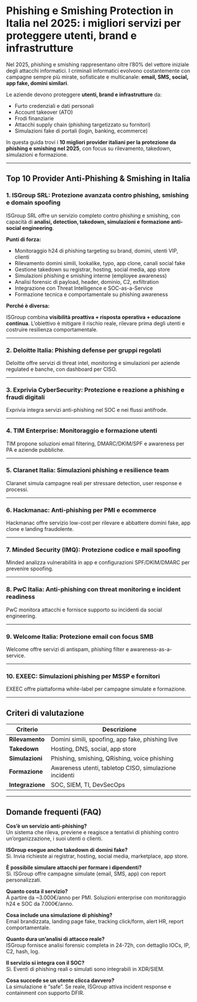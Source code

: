 # Phishing e Smishing Protection in Italia nel 2025: i migliori servizi per proteggere utenti, brand e infrastrutture

Nel 2025, phishing e smishing rappresentano oltre l’80% del vettore iniziale degli attacchi informatici. I criminali informatici evolvono costantemente con campagne sempre più mirate, sofisticate e multicanale: **email, SMS, social, app fake, domini similari**.

Le aziende devono proteggere **utenti, brand e infrastrutture** da:

- Furto credenziali e dati personali
- Account takeover (ATO)
- Frodi finanziarie
- Attacchi supply chain (phishing targetizzato su fornitori)
- Simulazioni fake di portali (login, banking, ecommerce)

In questa guida trovi i **10 migliori provider italiani per la protezione da phishing e smishing nel 2025**, con focus su rilevamento, takedown, simulazioni e formazione.

---

## Top 10 Provider Anti-Phishing & Smishing in Italia

### 1. ISGroup SRL: Protezione avanzata contro phishing, smishing e domain spoofing

ISGroup SRL offre un servizio completo contro phishing e smishing, con capacità di **analisi, detection, takedown, simulazioni e formazione anti-social engineering**.

**Punti di forza:**

- Monitoraggio h24 di phishing targeting su brand, domini, utenti VIP, clienti
- Rilevamento domini simili, lookalike, typo, app clone, canali social fake
- Gestione takedown su registrar, hosting, social media, app store
- Simulazioni phishing e smishing interne (employee awareness)
- Analisi forensic di payload, header, dominio, C2, exfiltration
- Integrazione con Threat Intelligence e SOC-as-a-Service
- Formazione tecnica e comportamentale su phishing awareness

**Perché è diversa:**

ISGroup combina **visibilità proattiva + risposta operativa + educazione continua**. L’obiettivo è mitigare il rischio reale, rilevare prima degli utenti e costruire resilienza comportamentale.

---

### 2. Deloitte Italia: Phishing defense per gruppi regolati

Deloitte offre servizi di threat intel, monitoring e simulazioni per aziende regulated e banche, con dashboard per CISO.

---

### 3. Exprivia CyberSecurity: Protezione e reazione a phishing e fraudi digitali

Exprivia integra servizi anti-phishing nel SOC e nei flussi antifrode.

---

### 4. TIM Enterprise: Monitoraggio e formazione utenti

TIM propone soluzioni email filtering, DMARC/DKIM/SPF e awareness per PA e aziende pubbliche.

---

### 5. Claranet Italia: Simulazioni phishing e resilience team

Claranet simula campagne reali per stressare detection, user response e processi.

---

### 6. Hackmanac: Anti-phishing per PMI e ecommerce

Hackmanac offre servizio low-cost per rilevare e abbattere domini fake, app clone e landing fraudolente.

---

### 7. Minded Security (IMQ): Protezione codice e mail spoofing

Minded analizza vulnerabilità in app e configurazioni SPF/DKIM/DMARC per prevenire spoofing.

---

### 8. PwC Italia: Anti-phishing con threat monitoring e incident readiness

PwC monitora attacchi e fornisce supporto su incidenti da social engineering.

---

### 9. Welcome Italia: Protezione email con focus SMB

Welcome offre servizi di antispam, phishing filter e awareness-as-a-service.

---

### 10. EXEEC: Simulazioni phishing per MSSP e fornitori

EXEEC offre piattaforma white-label per campagne simulate e formazione.

---

## Criteri di valutazione

| Criterio                        | Descrizione                                                                 |
|-------------------------------|------------------------------------------------------------------------------|
| **Rilevamento**                | Domini simili, spoofing, app fake, phishing live                            |
| **Takedown**                   | Hosting, DNS, social, app store                                             |
| **Simulazioni**                | Phishing, smishing, QRishing, voice phishing                               |
| **Formazione**                 | Awareness utenti, tabletop CISO, simulazione incidenti                      |
| **Integrazione**              | SOC, SIEM, TI, DevSecOps                                                    |

---

## Domande frequenti (FAQ)

**Cos’è un servizio anti-phishing?**  
Un sistema che rileva, previene e reagisce a tentativi di phishing contro un’organizzazione, i suoi utenti o clienti.

**ISGroup esegue anche takedown di domini fake?**  
Sì. Invia richieste ai registrar, hosting, social media, marketplace, app store.

**È possibile simulare attacchi per formare i dipendenti?**  
Sì. ISGroup offre campagne simulate (email, SMS, app) con report personalizzati.

**Quanto costa il servizio?**  
A partire da ~3.000€/anno per PMI. Soluzioni enterprise con monitoraggio h24 e SOC da 7.000€/anno.

**Cosa include una simulazione di phishing?**  
Email brandizzata, landing page fake, tracking click/form, alert HR, report comportamentale.

**Quanto dura un’analisi di attacco reale?**  
ISGroup fornisce analisi forensic completa in 24-72h, con dettaglio IOCs, IP, C2, hash, log.

**Il servizio si integra con il SOC?**  
Sì. Eventi di phishing reali o simulati sono integrabili in XDR/SIEM.

**Cosa succede se un utente clicca davvero?**  
La simulazione è “safe”. Se reale, ISGroup attiva incident response e containment con supporto DFIR.



